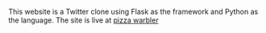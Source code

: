 This website is a Twitter clone using Flask as the framework and Python as the language. The site is live at [pizza warbler](https://pizzawarbler.herokuapp.com/)
